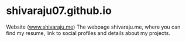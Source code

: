 # shivaraju07.github.io

Website (www.shivaraju.me)
The webpage shivaraju.me, where you can find my resume, link to social profiles and details about my projects.
